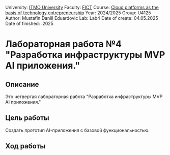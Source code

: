 University: [ITMO University](https://itmo.ru/ru/)
 Faculty: [FICT](https://fict.itmo.ru)
 Course: [Cloud platforms as the basis of technology entrepreneurship](https://itmo-ict-faculty.github.io/cloud-platforms-as-the-basis-of-technology-entrepreneurship/)
 Year: 2024/2025
 Group: U4125
 Author: Mustafin Daniil Eduardovic
 Lab: Lab4
 Date of create: 04.05.2025
 Date of finished: .2025
# Лабораторная работа №4 "Разработка инфраструктуры MVP AI приложения."

## Описание
Это четвертая лабораторная работа "Разработка инфраструктуры MVP AI приложения."

## Цель работы
Создать прототип AI-приложения с базовой функциональностью.

## Ход работы
